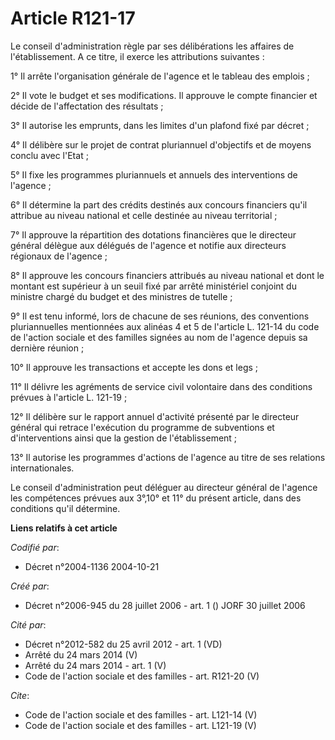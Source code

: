 # Article R121-17

Le conseil d'administration règle par ses délibérations les affaires de l'établissement. A ce titre, il exerce les
attributions suivantes : 

1° Il arrête l'organisation générale de l'agence et le tableau des emplois ; 

2° Il vote le budget et ses modifications. Il approuve le compte financier et décide de l'affectation des résultats ; 

3° Il autorise les emprunts, dans les limites d'un plafond fixé par décret ; 

4° Il délibère sur le projet de contrat pluriannuel d'objectifs et de moyens conclu avec l'Etat ; 

5° Il fixe les programmes pluriannuels et annuels des interventions de l'agence ; 

6° Il détermine la part des crédits destinés aux concours financiers qu'il attribue au niveau national et celle destinée au
niveau territorial ; 

7° Il approuve la répartition des dotations financières que le directeur général délègue aux délégués de l'agence et notifie
aux directeurs régionaux de l'agence ; 

8° Il approuve les concours financiers attribués au niveau national et dont le montant est supérieur à un seuil fixé par
arrêté ministériel conjoint du ministre chargé du budget et des ministres de tutelle ; 

9° Il est tenu informé, lors de chacune de ses réunions, des conventions pluriannuelles mentionnées aux alinéas 4 et 5 de
l'article L. 121-14 du code de l'action sociale et des familles signées au nom de l'agence depuis sa dernière réunion ; 

10° Il approuve les transactions et accepte les dons et legs ; 

11° Il délivre les agréments de service civil volontaire dans des conditions prévues à l'article L. 121-19 ;

12° Il délibère sur le rapport annuel d'activité présenté par le directeur général qui retrace l'exécution du programme de
subventions et d'interventions ainsi que la gestion de l'établissement ; 

13° Il autorise les programmes d'actions de l'agence au titre de ses relations internationales. 

Le conseil d'administration peut déléguer au directeur général de l'agence les compétences prévues aux 3°,10° et 11° du
présent article, dans des conditions qu'il détermine.

**Liens relatifs à cet article**

_Codifié par_:

  - Décret n°2004-1136 2004-10-21

_Créé par_:

  - Décret n°2006-945 du 28 juillet 2006 - art. 1 () JORF 30 juillet 2006

_Cité par_:

  - Décret n°2012-582 du 25 avril 2012 - art. 1 (VD)
  - Arrêté du 24 mars 2014 (V)
  - Arrêté du 24 mars 2014 - art. 1 (V)
  - Code de l'action sociale et des familles - art. R121-20 (V)

_Cite_:

  - Code de l'action sociale et des familles - art. L121-14 (V)
  - Code de l'action sociale et des familles - art. L121-19 (V)
